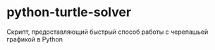# python-turtle-solver
Скрипт, предоставляющий быстрый способ работы с черепашьей графикой в Python
